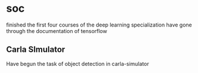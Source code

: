 # soc
finished the first four courses of the deep learning specialization
have gone through the documentation of tensorflow

## Carla SImulator
Have begun the task of object detection in carla-simulator
